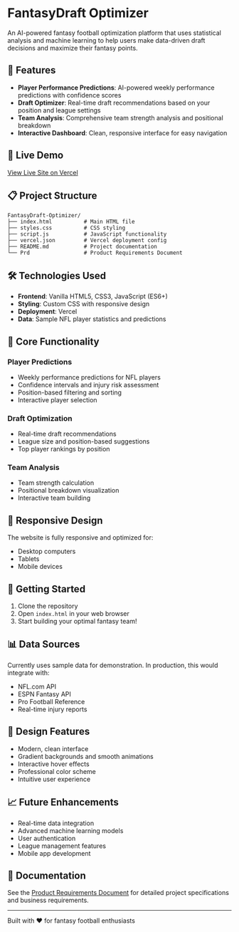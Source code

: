 # FantasyDraft Optimizer

An AI-powered fantasy football optimization platform that uses statistical analysis and machine learning to help users make data-driven draft decisions and maximize their fantasy points.

## 🏈 Features

- **Player Performance Predictions**: AI-powered weekly performance predictions with confidence scores
- **Draft Optimizer**: Real-time draft recommendations based on your position and league settings
- **Team Analysis**: Comprehensive team strength analysis and positional breakdown
- **Interactive Dashboard**: Clean, responsive interface for easy navigation

## 🚀 Live Demo

[View Live Site on Vercel](https://your-vercel-url.vercel.app)

## 📋 Project Structure

```
FantasyDraft-Optimizer/
├── index.html          # Main HTML file
├── styles.css          # CSS styling
├── script.js           # JavaScript functionality
├── vercel.json         # Vercel deployment config
├── README.md           # Project documentation
└── Prd                 # Product Requirements Document
```

## 🛠️ Technologies Used

- **Frontend**: Vanilla HTML5, CSS3, JavaScript (ES6+)
- **Styling**: Custom CSS with responsive design
- **Deployment**: Vercel
- **Data**: Sample NFL player statistics and predictions

## 🎯 Core Functionality

### Player Predictions
- Weekly performance predictions for NFL players
- Confidence intervals and injury risk assessment
- Position-based filtering and sorting
- Interactive player selection

### Draft Optimization
- Real-time draft recommendations
- League size and position-based suggestions
- Top player rankings by position

### Team Analysis
- Team strength calculation
- Positional breakdown visualization
- Interactive team building

## 📱 Responsive Design

The website is fully responsive and optimized for:
- Desktop computers
- Tablets
- Mobile devices

## 🔧 Getting Started

1. Clone the repository
2. Open `index.html` in your web browser
3. Start building your optimal fantasy team!

## 📊 Data Sources

Currently uses sample data for demonstration. In production, this would integrate with:
- NFL.com API
- ESPN Fantasy API
- Pro Football Reference
- Real-time injury reports

## 🎨 Design Features

- Modern, clean interface
- Gradient backgrounds and smooth animations
- Interactive hover effects
- Professional color scheme
- Intuitive user experience

## 📈 Future Enhancements

- Real-time data integration
- Advanced machine learning models
- User authentication
- League management features
- Mobile app development

## 📄 Documentation

See the [Product Requirements Document](./Prd) for detailed project specifications and business requirements.

---

Built with ❤️ for fantasy football enthusiasts
